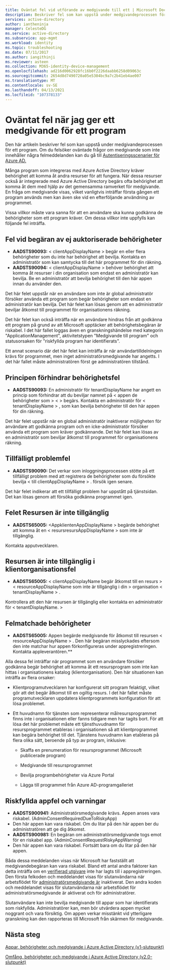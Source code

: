 ```yaml
---
title: Oväntat fel vid utförande av medgivande till ett | Microsoft Docs
description: Beskriver fel som kan uppstå under medgivandeprocessen för ett program och vad du kan göra åt dem
services: active-directory
author: iantheninja
manager: CelesteDG
ms.service: active-directory
ms.subservice: app-mgmt
ms.workload: identity
ms.topic: troubleshooting
ms.date: 07/11/2017
ms.author: iangithinji
ms.reviewer: asteen
ms.collection: M365-identity-device-management
ms.openlocfilehash: ad216d0062928fc16b0f2226daabb6258d09063c
ms.sourcegitcommit: 2654d8d7490720a05e5304bc9a7c2b41eb4ae007
ms.translationtype: MT
ms.contentlocale: sv-SE
ms.lasthandoff: 04/13/2021
ms.locfileid: "107378133"
---
```

# <a name="unexpected-error-when-performing-consent-to-an-application"></a>Oväntat fel när jag ger ett medgivande för ett program

Den här artikeln beskriver fel som kan uppstå under medgivandeprocessen för ett program. Om du felsöker oväntade frågor om medgivande som inte innehåller några felmeddelanden kan du gå till [Autentiseringsscenarier för Azure AD.](../develop/authentication-vs-authorization.md)

Många program som integreras med Azure Active Directory kräver behörighet att komma åt andra resurser för att fungera. När dessa resurser också är integrerade med Azure Active Directory begärs ofta behörighet att komma åt dem med hjälp av det gemensamma ramverket för medgivande. En fråga om medgivande visas, vilket vanligtvis inträffar första gången ett program används men kan även ske vid en efterföljande användning av programmet.

Vissa villkor måste vara sanna för att en användare ska kunna godkänna de behörigheter som ett program kräver. Om dessa villkor inte uppfylls kan följande fel inträffa.

## <a name="requesting-not-authorized-permissions-error"></a>Fel vid begäran av ej auktoriserade behörigheter
* **AADSTS90093:** &lt; clientAppDisplayName &gt; begär en eller flera behörigheter som du inte har behörighet att bevilja. Kontakta en administratör som kan samtycka till det här programmet för din räkning.
* **AADSTS90094:** &lt; clientAppDisplayName &gt; behöver behörighet att komma åt resurser i din organisation som endast en administratör kan bevilja. Be en administratör att bevilja behörighet till den här appen innan du använder den.

Det här felet uppstår när en användare som inte är global administratör försöker använda ett program som begär behörigheter som endast en administratör kan bevilja. Det här felet kan lösas genom att en administratör beviljar åtkomst till programmet för organisationens räkning.

Det här felet kan också inträffa när en användare hindras från att godkänna ett program på grund av att Microsoft upptäcker att behörighetsbegäran är riskabel. I det här fallet loggas även en granskningshändelse med kategorin "ApplicationManagement", aktivitetstypen "Medgivande till program" och statusorsaken för "riskfyllda program har identifierats".

Ett annat scenario där det här felet kan inträffa är när användartilldelningen krävs för programmet, men inget administratörsmedgivande har angetts. I det här fallet måste administratören först ge administratören tillstånd.   

## <a name="policy-prevents-granting-permissions-error"></a>Principen förhindrar behörighetsfel
* **AADSTS90093:** En administratör för tenantDisplayName har angett en princip som förhindrar att du beviljar namnet på &lt; appen de behörigheter som &gt; &lt; &gt; begärs. Kontakta en administratör för &lt; tenantDisplayName &gt; , som kan bevilja behörigheter till den här appen för din räkning.

Det här felet uppstår när en global administratör inaktiverar möjligheten för användare att godkänna program och en icke-administratör försöker använda ett program som kräver godkännande. Det här felet kan lösas av en administratör som beviljar åtkomst till programmet för organisationens räkning.

## <a name="intermittent-problem-error"></a>Tillfälligt problemfel
* **AADSTS90090:** Det verkar som inloggningsprocessen stötte på ett tillfälligt problem med att registrera de behörigheter som du försökte bevilja &lt; till clientAppDisplayName &gt; . försök igen senare.

Det här felet indikerar att ett tillfälligt problem har uppstått på tjänstsidan. Det kan lösas genom att försöka godkänna programmet igen.

## <a name="resource-not-available-error"></a>Felet Resursen är inte tillgänglig
* **AADSTS65005:** &lt;AppklientenAppDisplayName &gt; begärde behörighet att komma åt en &lt; resursresursAppDisplayName &gt; som inte är tillgänglig. 

Kontakta apputvecklaren.

##  <a name="resource-not-available-in-tenant-error"></a>Resursen är inte tillgänglig i klientorganisationsfel
* **AADSTS65005:** &lt; clientAppDisplayName begär åtkomst till en resurs &gt; &lt; resourceAppDisplayName som inte är tillgänglig i din &gt; organisation &lt; tenantDisplayName &gt; . 

Kontrollera att den här resursen är tillgänglig eller kontakta en administratör för &lt; tenantDisplayName. &gt;

## <a name="permissions-mismatch-error"></a>Felmatchade behörigheter
* **AADSTS65005:** Appen begärde medgivande för åtkomst till resursen &lt; resourceAppDisplayName &gt; . Den här begäran misslyckades eftersom den inte matchar hur appen förkonfigureras under appregistreringen. Kontakta appleverantören.**

Alla dessa fel inträffar när programmet som en användare försöker godkänna begär behörighet att komma åt ett resursprogram som inte kan hittas i organisationens katalog (klientorganisation). Den här situationen kan inträffa av flera orsaker:

-   Klientprogramutvecklaren har konfigurerat sitt program felaktigt, vilket gör att det begär åtkomst till en ogiltig resurs. I det här fallet måste programutvecklaren uppdatera klientprogrammets konfiguration för att lösa problemet.

-   Ett huvudnamn för tjänsten som representerar målresursprogrammet finns inte i organisationen eller fanns tidigare men har tagits bort. För att lösa det här problemet måste ett tjänsthuvudnamn för resursprogrammet etableras i organisationen så att klientprogrammet kan begära behörighet till det. Tjänstens huvudnamn kan etableras på flera olika sätt, beroende på typ av program, inklusive:

    -   Skaffa en prenumeration för resursprogrammet (Microsoft publicerade program)

    -   Medgivande till resursprogrammet

    -   Bevilja programbehörigheter via Azure Portal

    -   Lägga till programmet från Azure AD-programgalleriet

## <a name="risky-app-error-and-warning"></a>Riskfyllda appfel och varningar
* **AADSTS900941:** Administratörsmedgivande krävs. Appen anses vara riskabel. (AdminConsentRequiredDueToRiskyApp)
* Den här appen kan vara riskabel. Om du litar på den här appen ber du administratören att ge dig åtkomst.
* **AADSTS900981:** En begäran om administratörsmedgivande togs emot för en riskabel app. (AdminConsentRequestRiskyAppWarning)
* Den här appen kan vara riskabel. Fortsätt bara om du litar på den här appen.

Båda dessa meddelanden visas när Microsoft har fastställt att medgivandebegäran kan vara riskabel. Bland ett antal andra faktorer kan detta inträffa om en [verifierad utgivare](../develop/publisher-verification-overview.md) inte har lagts till i appregistreringen. Den första felkoden och meddelandet visas för slutanvändarna när arbetsflödet för [administratörsmedgivande är](configure-admin-consent-workflow.md) inaktiverat. Den andra koden och meddelandet visas för slutanvändarna när arbetsflödet för administratörsmedgivande är aktiverat och för administratörer. 

Slutanvändare kan inte bevilja medgivande till appar som har identifierats som riskfyllda. Administratörer kan, men bör utvärdera appen mycket noggrant och vara försiktig. Om appen verkar misstänkt vid ytterligare granskning kan den rapporteras till Microsoft från skärmen för medgivande. 

## <a name="next-steps"></a>Nästa steg 

[Appar, behörigheter och medgivande i Azure Active Directory (v1-slutpunkt)](../develop/quickstart-register-app.md)<br>

[Omfång, behörigheter och medgivande i Azure Active Directory (v2.0-slutpunkt)](../develop/v2-permissions-and-consent.md)